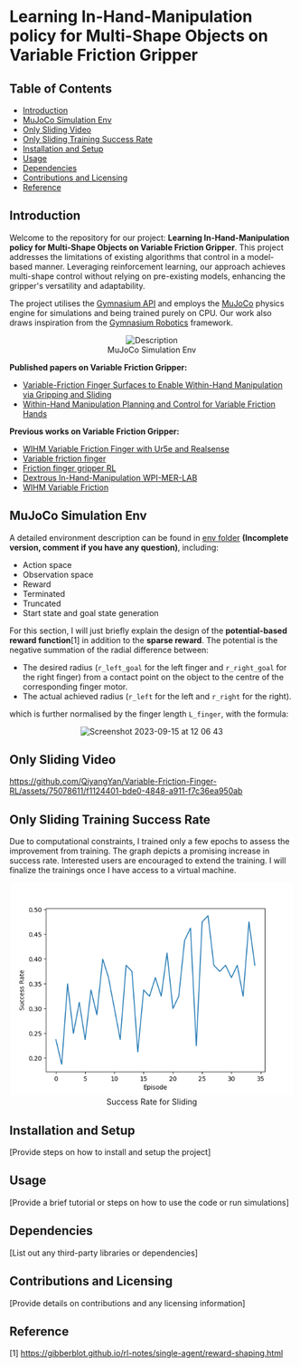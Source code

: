# Learning In-Hand-Manipulation policy for Multi-Shape Objects on Variable Friction Gripper

## Table of Contents
- [Introduction](#introduction)
- [MuJoCo Simulation Env](#mujoco-simulation-env)
- [Only Sliding Video](#only-sliding-video)
- [Only Sliding Training Success Rate](#only-sliding-training-success-rate)
- [Installation and Setup](#installation-and-setup)
- [Usage](#usage)
- [Dependencies](#dependencies)
- [Contributions and Licensing](#contributions-and-licensing)
- [Reference](#reference)



## Introduction
Welcome to the repository for our project: **Learning In-Hand-Manipulation policy for Multi-Shape Objects on Variable Friction Gripper**. This project addresses the limitations of existing algorithms that control in a model-based manner. Leveraging reinforcement learning, our approach achieves multi-shape control without relying on pre-existing models, enhancing the gripper's versatility and adaptability.

The project utilises the [Gymnasium API](https://gymnasium.farama.org) and employs the [MuJoCo](https://mujoco.readthedocs.io/en/stable/overview.html) physics engine for simulations and being trained purely on CPU. Our work also draws inspiration from the [Gymnasium Robotics](https://robotics.farama.org) framework.

<p align="center">
  <img src="https://github.com/QiyangYan/Variable-Friction-Finger-RL/assets/75078611/77284c8d-a8d7-46dd-aa4c-ed08e54e5a95" alt="Description" width="400">
  <br>
  MuJoCo Simulation Env
</p>

**Published papers on Variable Friction Gripper:**
* [Variable-Friction Finger Surfaces to Enable Within-Hand Manipulation via Gripping and Sliding](https://github.com/QiyangYan/Variable-Friction-Finger-RL/blob/461477be9c9c979466bd3d575dc51b07a4dfb78d/Gripper%20Paper/Variable-Friction%20Finger%20Surfaces%20to%20Enable%20Within-Hand%20Manipulation%20via%20Gripping%20and%20Sliding%20.pdf)
* [Within-Hand Manipulation Planning and Control for Variable Friction Hands](https://github.com/QiyangYan/Variable-Friction-Finger-RL/blob/461477be9c9c979466bd3d575dc51b07a4dfb78d/Gripper%20Paper/Within-Hand%20Manipulation%20Planning%20and%20Control%20for%20Variable%20Friction%20Hands.pdf)

**Previous works on Variable Friction Gripper:**
* [WIHM Variable Friction Finger with Ur5e and Realsense](https://github.com/QiyangYan/WIHM-Variable-Friction-Finger-with-Ur5e-and-Realsense)
* [Variable friction finger](https://github.com/gokul-gokz/Variable_friction_finger)
* [Friction finger gripper RL](https://github.com/gokul-gokz/Friction_finger_gripper_RL)
* [Dextrous In-Hand-Manipulation WPI-MER-LAB](https://github.com/kgnandanwar/Dextrous-In-Hand-Manipulation-WPI-MER-LAB-)
* [WIHM Variable Friction](https://github.com/asahin1/wihm-variable-friction)

## MuJoCo Simulation Env
A detailed environment description can be found in [env folder](https://github.com/QiyangYan/Variable-Friction-Finger-RL/tree/d7c8c5fd4040c6a2accb320689bcc0b9869805e3/Gymnasium%20Variable%20Friction) **(Incomplete version, comment if you have any question)**, including:
* Action space
* Observation space
* Reward
* Terminated
* Truncated
* Start state and goal state generation

For this section, I will just briefly explain the design of the **potential-based reward function**[1] in addition to the **sparse reward**.
The potential is the negative summation of the radial difference between:
  * The desired radius (`r_left_goal` for the left finger and `r_right_goal` for the right finger) from a contact point on the object to the centre of the corresponding finger motor.
  * The actual achieved radius (`r_left` for the left and `r_right` for the right).

which is further normalised by the finger length `L_finger`, with the formula:
<p align="center">
  <img width="416" alt="Screenshot 2023-09-15 at 12 06 43" src="https://github.com/QiyangYan/Variable-Friction-Finger-RL/assets/75078611/8174c65d-b5af-40f5-9b55-b50ed50e6bb2">
</p>


## Only Sliding Video


https://github.com/QiyangYan/Variable-Friction-Finger-RL/assets/75078611/f1124401-bde0-4848-a911-f7c36ea950ab



## Only Sliding Training Success Rate
Due to computational constraints, I trained only a few epochs to assess the improvement from training. The graph depicts a promising increase in success rate. Interested users are encouraged to extend the training. I will finalize the trainings once I have access to a virtual machine.

<p align="center">
  <img src="https://github.com/QiyangYan/Variable-Friction-Finger-RL/blob/327072ebf893b805a54f24c8bbe9e5ed9a81b635/success_rate.png" alt="Description" width="500">
  <be>
   Success Rate for Sliding
</p>


## Installation and Setup
[Provide steps on how to install and setup the project]



## Usage
[Provide a brief tutorial or steps on how to use the code or run simulations]



## Dependencies
[List out any third-party libraries or dependencies]

## Contributions and Licensing
[Provide details on contributions and any licensing information]

## Reference
[1] https://gibberblot.github.io/rl-notes/single-agent/reward-shaping.html
